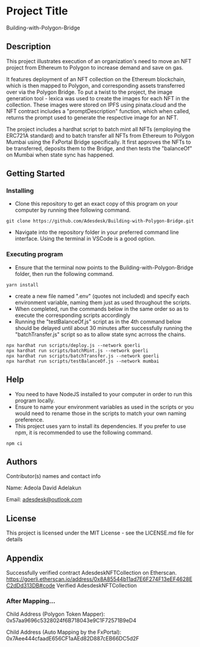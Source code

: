 # Project Title

Building-with-Polygon-Bridge

## Description

This project illustrates execution of an organization's need to move an NFT project from Ethereum to Polygon to increase demand and save on gas.

It features deployment of an NFT collection on the Ethereum blockchain, which is then mapped to Polygon, and corresponding assets transferred over via the Polygon Bridge. To put a twist to the project, the image generation tool - lexica was used to create the images for each NFT in the collection. These images were stored on IPFS using pinata.cloud and the NFT contract includes a "promptDescription" function, which when called, returns the prompt used to generate the respective image for an NFT.

The project includes a hardhat script to batch mint all NFTs (employing the ERC721A standard) and to batch transfer all NFTs from Ethereum to Polygon Mumbai using the FxPortal Bridge specifically. It first approves the NFTs to be transferred, deposits them to the Bridge, and then tests the "balanceOf" on Mumbai when state sync has happened.

## Getting Started

### Installing

* Clone this repository to get an exact copy of this program on your computer by running thee following command.

```
git clone https://github.com/Adesdesk/Building-with-Polygon-Bridge.git
```
* Navigate into the repository folder in your preferred command line interface. Using the terminal in VSCode is a good option.

### Executing program

* Ensure that the terminal now points to the Building-with-Polygon-Bridge folder, then run the following command.

```
yarn install
```
* create a new file named ".env" (quotes not included) and specify each environment variable, naming them just as used throughout the scripts. 
* When completed, run the commands below in the same order so as to execute the corresponding scripts accordingly
* Running the "testBalanceOf.js" script as in the 4th command below should be delayed until about 30 minutes after successfully running the "batchTransfer.js" script so as to allow state sync acrross the chains.

```
npx hardhat run scripts/deploy.js --network goerli
npx hardhat run scripts/batchMint.js --network goerli
npx hardhat run scripts/batchTransfer.js --network goerli
npx hardhat run scripts/testBalanceOf.js --network mumbai
```

## Help

* You need to have NodeJS installed to your computer in order to run this program locally.
* Ensure to name your environment variables as used in the scripts or you would need to rename those in the scripts to match your own naming preference.
* This project uses yarn to install its dependencies. If you prefer to use npm, it is recommended to use the following command.

```
npm ci
```

## Authors

Contributor(s) names and contact info

Name: Adeola David Adelakun

Email: adesdesk@outlook.com


## License

This project is licensed under the MIT License - see the LICENSE.md file for details

## Appendix
Successfully verified contract AdesdeskNFTCollection on Etherscan.
https://goerli.etherscan.io/address/0x8A85544b11ad7E6F274F13eEF4628EC2dDd313DB#code
Verified AdesdeskNFTCollection

### After Mapping...
Child Address (Polygon Token Mapper):
0x57aa9696c5328024f6B718043e9C1F72571B9eD4

Child Address (Auto Mapping by the FxPortal):
0x7Aee444cfaadE656CF1aAEd82D887cEB66DC5d2F